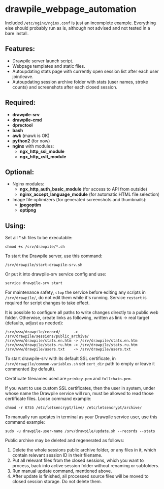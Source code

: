 # drawpile_webpage_automation

Included `/etc/nginx/nginx.conf` is just an incomplete example.
Everything else should probably run as is, although not advised and not tested in a bare install.

## Features:

* Drawpile server launch script.
* Webpage templates and static files.
* Autoupdating stats page with currently open session list after each user join/leave.
* Autoupdating session archive folder with stats (user names, stroke counts) and screenshots after each closed session.

## Required:

* **drawpile-srv**
* **drawpile-cmd**
* **dprectool**
* **bash**
* **awk** (mawk is OK)
* **python2** (for now)
* **nginx** with modules:
	* **ngx_http_ssi_module**
	* **ngx_http_xslt_module**

## Optional:

* Nginx modules:
	* **ngx_http_auth_basic_module** (for access to API from outside)
	* **nginx_accept_language_module** (for automatic HTML file selection)
* Image file optimizers (for generated screenshots and thumbnails):
	* **jpegoptim**
	* **optipng**

## Using:

Set all *.sh files to be executable:
```
chmod +x /srv/drawpile/*.sh
```

To start the Drawpile server, use this command:
```
/srv/drawpile/start-drawpile-srv.sh
```

Or put it into drawpile-srv service config and use:
```
service drawpile-srv start
```

For maintenance safety, `stop` the service before editing any scripts in `/srv/drawpile/`, do not edit them while it's running.
Service `restart` is required for script changes to take effect.

It is possible to configure all paths to write changes directly to a public web folder.
Otherwise, create links as following, written as link -> real target (defaults, adjust as needed):
```
/srv/www/drawpile/record/      -> /srv/drawpile/sessions/public_archive/
/srv/www/drawpile/stats.en.htm -> /srv/drawpile/stats.en.htm
/srv/www/drawpile/stats.ru.htm -> /srv/drawpile/stats.ru.htm
/srv/www/drawpile/users.txt    -> /srv/drawpile/users.txt
```

To start drawpile-srv with its default SSL certificate, in `/srv/drawpile/common-variables.sh` set `cert_dir` path to empty or leave it commented (by default).

Certificate filenames used are `privkey.pem` and `fullchain.pem`.

If you want to use custom SSL certificates, then the user in system, under whose name the Drawpile service will run, must be allowed to read those certificate files.
Loose command example:
```
chmod -r 0755 /etc/letsencrypt/live/ /etc/letsencrypt/archive/
```

To manually run updates in terminal as your Drawpile service user, use this command example:
```
sudo -u drawpile-user-name /srv/drawpile/update.sh --records --stats
```

Public archive may be deleted and regenerated as follows:
1. Delete the whole sessions public archive folder, or any files in it, which contain relevant session ID in their filename.
2. Put all relevant files from the closed sessions, which you want to process, back into active session folder without renaming or subfolders.
3. Run manual update command, mentioned above.
4. After update is finished, all processed source files will be moved to closed session storage. Do not delete them.
